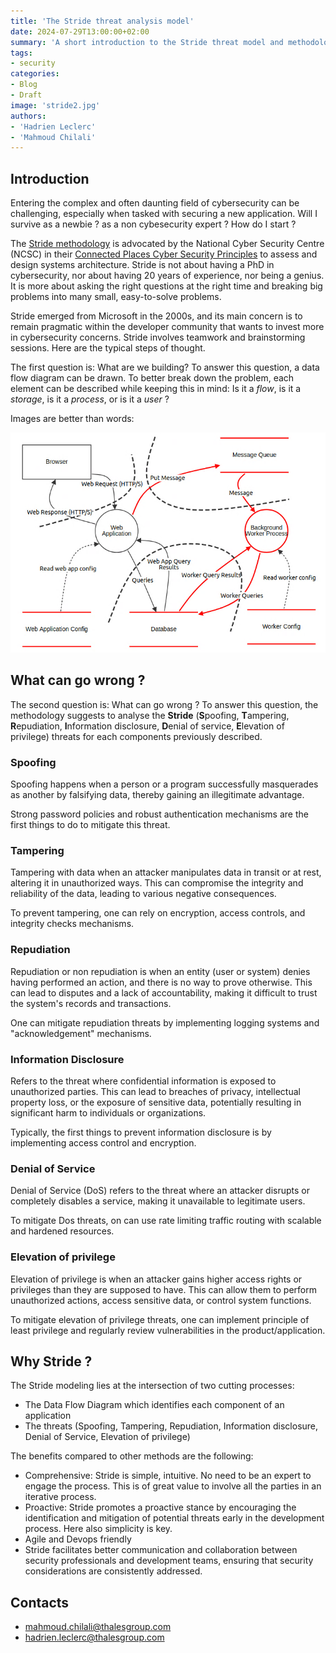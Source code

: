 ```yaml
---
title: 'The Stride threat analysis model'
date: 2024-07-29T13:00:00+02:00
summary: 'A short introduction to the Stride threat model and methodology'
tags:
- security
categories:
- Blog
- Draft
image: 'stride2.jpg'
authors:
- 'Hadrien Leclerc'
- 'Mahmoud Chilali'
---
```


## Introduction

Entering the complex and often daunting field of cybersecurity can be challenging, 
especially when tasked with securing a new application. Will I survive as a newbie ? as a non cybesecurity expert ? How do I start ?

The [Stride methodology](https://www.gov.uk/government/publications/secure-connected-places-playbook-documents/conducting-a-stride-based-threat-analysis) 
is advocated by the National Cyber Security Centre (NCSC) in their [Connected Places Cyber Security Principles](https://www.ncsc.gov.uk/collection/connected-places-security-principles) to assess and design systems architecture.
Stride is not about having a PhD in cybersecurity, nor about having 20 years of experience, nor being a genius. It is more about asking the right questions at the right time and breaking big problems into many small, easy-to-solve problems.

Stride emerged from Microsoft in the 2000s, and its main concern is to remain pragmatic within the developer community that wants to invest more in cybersecurity concerns. Stride involves teamwork and brainstorming sessions. Here are the typical steps of thought.

The first question is: What are we building? To answer this question, a data flow diagram can be drawn. To better break down the problem, each element can be described while keeping this in mind: Is it a *flow*, is it a *storage*, is it a *process*, or is it a *user* ?

Images are better than words:

![Data Flow Diagram example](dfd.png)  

## What can go wrong ? 

The second question is: What can go wrong ? To answer this question, the methodology suggests to analyse the **Stride** 
(**S**poofing, **T**ampering, **R**epudiation, **I**nformation disclosure, **D**enial of service, **E**levation of privilege) threats for each components previously described. 

### Spoofing

Spoofing happens when a person or a program successfully masquerades as another by falsifying data, thereby gaining an illegitimate advantage.

Strong password policies and robust authentication mechanisms are the first things to do to mitigate this threat.

### Tampering

Tampering with data when an attacker manipulates data in transit or at rest, altering it in unauthorized ways. This can compromise the integrity and reliability of the data, leading to various negative consequences.

To prevent tampering, one can rely on encryption, access controls, and integrity checks mechanisms.

### Repudiation

Repudiation or non repudiation is when an entity (user or system) denies having performed an action, and there is no way to prove otherwise. This can lead to disputes and a lack of accountability, making it difficult to trust the system's records and transactions.

One can mitigate repudiation threats by implementing logging systems and "acknowledgement" mechanisms. 

### Information Disclosure

Refers to the threat where confidential information is exposed to unauthorized parties. This can lead to breaches of privacy, intellectual property loss, or the exposure of sensitive data, potentially resulting in significant harm to individuals or organizations.

Typically, the first things to prevent information disclosure is by implementing access control and encryption.

### Denial of Service

Denial of Service (DoS) refers to the threat where an attacker disrupts or completely disables a service, making it unavailable to legitimate users. 

To mitigate Dos threats, on can use rate limiting traffic routing with scalable and hardened resources. 

### Elevation of privilege

Elevation of privilege is when an attacker gains higher access rights or privileges than they are supposed to have. This can allow them to perform unauthorized actions, access sensitive data, or control system functions.

To mitigate elevation of privilege threats, one can implement principle of least privilege and regularly review vulnerabilities in the  product/application.

## Why Stride ?

The Stride modeling lies at the intersection of two cutting processes:

- The Data Flow Diagram which identifies each component of an application
- The threats (Spoofing, Tampering, Repudiation, Information disclosure, Denial of Service, Elevation of privilege)

The benefits compared to other methods are the following: 

* Comprehensive: Stride is simple, intuitive. No need to be an expert to engage the process. This is of great value to involve all the parties in an iterative process. 
* Proactive: Stride promotes a proactive stance by encouraging the identification and mitigation of potential threats early in the development process. Here also simplicity is key.
* Agile and Devops friendly
* Stride facilitates better communication and collaboration between security professionals and development teams, ensuring that security considerations are consistently addressed.


## Contacts

- mahmoud.chilali@thalesgroup.com
- hadrien.leclerc@thalesgroup.com
